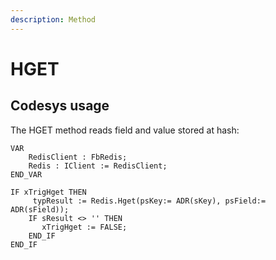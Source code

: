 ```yaml
---
description: Method
---
```


# HGET

## Codesys usage

The HGET method reads field and value stored at hash:

```
VAR	
	RedisClient : FbRedis;
	Redis : IClient := RedisClient;
END_VAR
```

```
IF xTrigHget THEN
 	 typResult := Redis.Hget(psKey:= ADR(sKey), psField:= ADR(sField));
  	IF sResult <> '' THEN
	   xTrigHget := FALSE;
  	END_IF
END_IF
```
